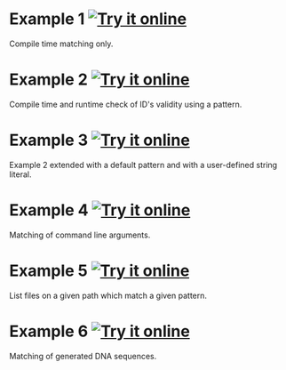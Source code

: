 Example 1 [![Try it online](https://img.shields.io/badge/try%20it-online-blue.svg)](https://wandbox.org/permlink/3k46mbGBB9vAhstC)
=========

Compile time matching only.

Example 2 [![Try it online](https://img.shields.io/badge/try%20it-online-blue.svg)](https://wandbox.org/permlink/6WkZusYmkIVAYdPT)
=========

Compile time and runtime check of ID's validity using a pattern.

Example 3 [![Try it online](https://img.shields.io/badge/try%20it-online-blue.svg)](https://wandbox.org/permlink/1UceEthHafGm0Wuy)
=========

Example 2 extended with a default pattern and with a user-defined string
literal.

Example 4 [![Try it online](https://img.shields.io/badge/try%20it-online-blue.svg)](https://wandbox.org/permlink/7uDM3O7QTEtsGEXO)
=========

Matching of command line arguments.

Example 5 [![Try it online](https://img.shields.io/badge/try%20it-online-blue.svg)](https://wandbox.org/permlink/1fZm5aZd245p9ehr)
=========

List files on a given path which match a given pattern.

Example 6 [![Try it online](https://img.shields.io/badge/try%20it-online-blue.svg)](https://wandbox.org/permlink/ZO7t2JnN8mmsYG5E)
=========

Matching of generated DNA sequences.
